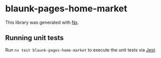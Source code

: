 # blaunk-pages-home-market

This library was generated with [Nx](https://nx.dev).

## Running unit tests

Run `nx test blaunk-pages-home-market` to execute the unit tests via [Jest](https://jestjs.io).
